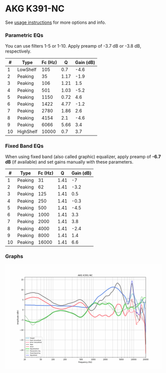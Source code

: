 # AKG K391-NC
See [usage instructions](https://github.com/jaakkopasanen/AutoEq#usage) for more options and info.

### Parametric EQs
You can use filters 1-5 or 1-10. Apply preamp of -3.7 dB or -3.8 dB, respectively.

|   # | Type      |   Fc (Hz) |    Q |   Gain (dB) |
|-----|-----------|-----------|------|-------------|
|   1 | LowShelf  |       105 | 0.7  |        -4.6 |
|   2 | Peaking   |        35 | 1.17 |        -1.9 |
|   3 | Peaking   |       106 | 1.21 |         1.5 |
|   4 | Peaking   |       501 | 1.03 |        -5.2 |
|   5 | Peaking   |      1150 | 0.72 |         4.6 |
|   6 | Peaking   |      1422 | 4.77 |        -1.2 |
|   7 | Peaking   |      2780 | 1.86 |         2.6 |
|   8 | Peaking   |      4154 | 2.1  |        -4.6 |
|   9 | Peaking   |      6066 | 5.66 |         3.4 |
|  10 | HighShelf |     10000 | 0.7  |         3.7 |

### Fixed Band EQs
When using fixed band (also called graphic) equalizer, apply preamp of **-6.7 dB** (if available) and set gains manually with these parameters.

|   # | Type    |   Fc (Hz) |    Q |   Gain (dB) |
|-----|---------|-----------|------|-------------|
|   1 | Peaking |        31 | 1.41 |        -7   |
|   2 | Peaking |        62 | 1.41 |        -3.2 |
|   3 | Peaking |       125 | 1.41 |         0.5 |
|   4 | Peaking |       250 | 1.41 |        -0.3 |
|   5 | Peaking |       500 | 1.41 |        -4.5 |
|   6 | Peaking |      1000 | 1.41 |         3.3 |
|   7 | Peaking |      2000 | 1.41 |         3.8 |
|   8 | Peaking |      4000 | 1.41 |        -2.4 |
|   9 | Peaking |      8000 | 1.41 |         1.4 |
|  10 | Peaking |     16000 | 1.41 |         6.6 |

### Graphs
![](./AKG%20K391-NC.png)
